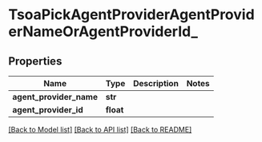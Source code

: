 # TsoaPickAgentProviderAgentProviderNameOrAgentProviderId_

## Properties
Name | Type | Description | Notes
------------ | ------------- | ------------- | -------------
**agent_provider_name** | **str** |  | 
**agent_provider_id** | **float** |  | 

[[Back to Model list]](../README.md#documentation-for-models) [[Back to API list]](../README.md#documentation-for-api-endpoints) [[Back to README]](../README.md)

